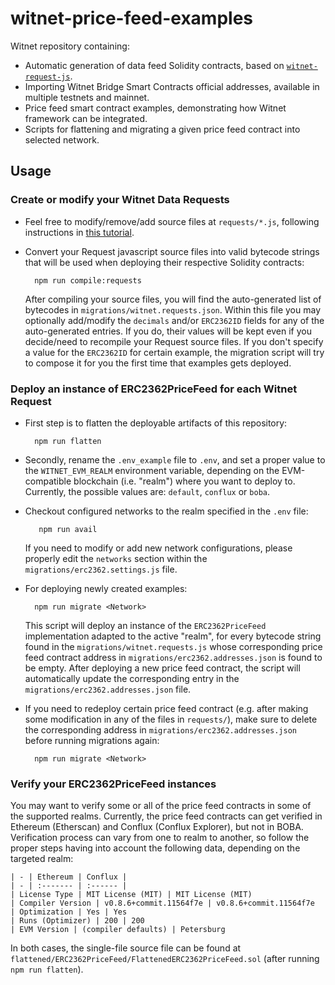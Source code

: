 # witnet-price-feed-examples

Witnet repository containing:
- Automatic generation of data feed Solidity contracts, based on [`witnet-request-js`](https://github.com/witnet/witnet-requests-js).
- Importing Witnet Bridge Smart Contracts official addresses, available in multiple testnets and mainnet.
- Price feed smart contract examples, demonstrating how Witnet framework can be integrated.
- Scripts for flattening and migrating a given price feed contract into selected network.

## Usage

### Create or modify your Witnet Data Requests

- Feel free to modify/remove/add source files at `requests/*.js`, following instructions in [this tutorial](https://docs.witnet.io/tutorials/bitcoin-price-feed/sources/).

- Convert your Request javascript source files into valid bytecode strings that will be used when deploying their respective Solidity contracts:
  
  ```console
    npm run compile:requests
  ```
  
  After compiling your source files, you will find the auto-generated list of bytecodes in `migrations/witnet.requests.json`. Within this file you may optionally add/modify the `decimals` and/or `ERC2362ID` fields for any of the auto-generated entries. If you do, their values will be kept even if you decide/need to recompile your Request source files. If you don't specify a value for the `ERC2362ID` for certain example, the migration script will try to compose it for you the first time that examples gets deployed. 

### Deploy an instance of ERC2362PriceFeed for each Witnet Request

- First step is to flatten the deployable artifacts of this repository:

  ```console
    npm run flatten
  ```

- Secondly, rename the `.env_example` file to `.env`, and set a proper value to the `WITNET_EVM_REALM` environment variable, depending on the EVM-compatible blockchain (i.e. "realm") where you want to deploy to. Currently, the possible values are: `default`, `conflux` or `boba`. 

- Checkout configured networks to the realm specified in the `.env` file:

  ```console
     npm run avail 
  ```

  If you need to modify or add new network configurations, please properly edit the `networks` section within the `migrations/erc2362.settings.js` file.

- For deploying newly created examples:

  ```console
    npm run migrate <Network>
  ```

  This script will deploy an instance of the `ERC2362PriceFeed` implementation adapted to the active "realm", for every bytecode string found in the `migrations/witnet.requests.js` whose corresponding price feed contract address in `migrations/erc2362.addresses.json` is found to be empty. After deploying a new price feed contract, the script will automatically update the corresponding entry in the `migrations/erc2362.addresses.json` file.

- If you need to redeploy certain price feed contract (e.g. after making some modification in any of the files in `requests/`), make sure to delete the corresponding address in `migrations/erc2362.addresses.json` before running migrations again:

  ```console
    npm run migrate <Network>
  ```

### Verify your ERC2362PriceFeed instances

You may want to verify some or all of the price feed contracts in some of the supported realms. Currently, the price feed contracts can get verified in Ethereum (Etherscan) and Conflux (Conflux Explorer), but not in BOBA. Verification process can vary from one to realm to another, so follow the proper steps having into account the following data, depending on the targeted realm:

    | - | Ethereum | Conflux |
    | - | :------- | :------ | 
    | License Type | MIT License (MIT) | MIT License (MIT)
    | Compiler Version | v0.8.6+commit.11564f7e | v0.8.6+commit.11564f7e    
    | Optimization | Yes | Yes
    | Runs (Optimizer) | 200 | 200
    | EVM Version | (compiler defaults) | Petersburg

In both cases, the single-file source file can be found at `flattened/ERC2362PriceFeed/FlattenedERC2362PriceFeed.sol` (after running `npm run flatten`).

